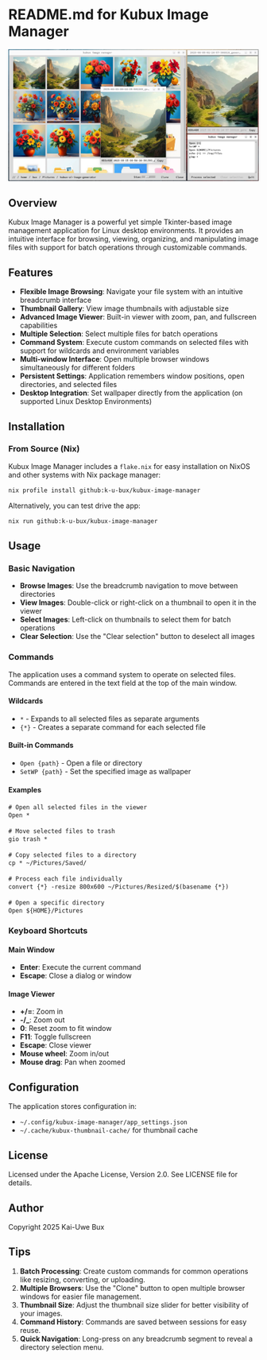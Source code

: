 # README.md for Kubux Image Manager

![Kubux Image Manager](screenshots/all-windows.png)

## Overview

Kubux Image Manager is a powerful yet simple Tkinter-based image management application for Linux desktop environments. It provides an intuitive interface for browsing, viewing, organizing, and manipulating image files with support for batch operations through customizable commands.

## Features

- **Flexible Image Browsing**: Navigate your file system with an intuitive breadcrumb interface
- **Thumbnail Gallery**: View image thumbnails with adjustable size
- **Advanced Image Viewer**: Built-in viewer with zoom, pan, and fullscreen capabilities
- **Multiple Selection**: Select multiple files for batch operations
- **Command System**: Execute custom commands on selected files with support for wildcards and environment variables
- **Multi-window Interface**: Open multiple browser windows simultaneously for different folders
- **Persistent Settings**: Application remembers window positions, open directories, and selected files
- **Desktop Integration**: Set wallpaper directly from the application (on supported Linux Desktop Environments)

## Installation

### From Source (Nix)

Kubux Image Manager includes a `flake.nix` for easy installation on NixOS and other systems with Nix package manager:

```bash
nix profile install github:k-u-bux/kubux-image-manager
```

Alternatively, you can test drive the app:

```bash
nix run github:k-u-bux/kubux-image-manager
```

## Usage

### Basic Navigation

- **Browse Images**: Use the breadcrumb navigation to move between directories
- **View Images**: Double-click or right-click on a thumbnail to open it in the viewer
- **Select Images**: Left-click on thumbnails to select them for batch operations
- **Clear Selection**: Use the "Clear selection" button to deselect all images

### Commands

The application uses a command system to operate on selected files. Commands are entered in the text field at the top of the main window.

#### Wildcards

- `*` - Expands to all selected files as separate arguments
- `{*}` - Creates a separate command for each selected file

#### Built-in Commands

- `Open {path}` - Open a file or directory
- `SetWP {path}` - Set the specified image as wallpaper

#### Examples

```
# Open all selected files in the viewer
Open *

# Move selected files to trash
gio trash *

# Copy selected files to a directory
cp * ~/Pictures/Saved/

# Process each file individually
convert {*} -resize 800x600 ~/Pictures/Resized/$(basename {*})

# Open a specific directory
Open ${HOME}/Pictures
```

### Keyboard Shortcuts

#### Main Window
- **Enter**: Execute the current command
- **Escape**: Close a dialog or window

#### Image Viewer
- **+/=**: Zoom in
- **-/_**: Zoom out
- **0**: Reset zoom to fit window
- **F11**: Toggle fullscreen
- **Escape**: Close viewer
- **Mouse wheel**: Zoom in/out
- **Mouse drag**: Pan when zoomed

## Configuration

The application stores configuration in:
- `~/.config/kubux-image-manager/app_settings.json`
- `~/.cache/kubux-thumbnail-cache/` for thumbnail cache

## License

Licensed under the Apache License, Version 2.0. See LICENSE file for details.

## Author

Copyright 2025 Kai-Uwe Bux

## Tips

1. **Batch Processing**: Create custom commands for common operations like resizing, converting, or uploading.
2. **Multiple Browsers**: Use the "Clone" button to open multiple browser windows for easier file management.
3. **Thumbnail Size**: Adjust the thumbnail size slider for better visibility of your images.
4. **Command History**: Commands are saved between sessions for easy reuse.
5. **Quick Navigation**: Long-press on any breadcrumb segment to reveal a directory selection menu.
